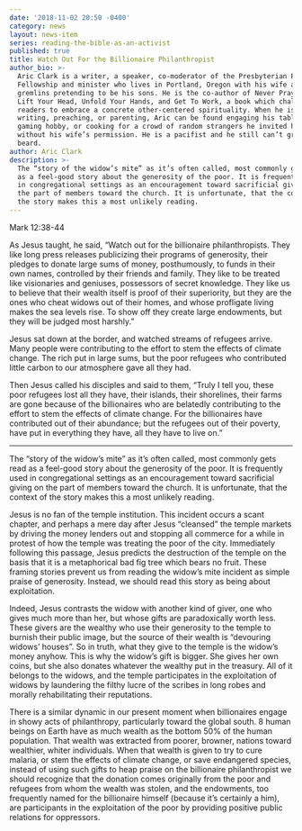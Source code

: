 ```yaml
---
date: '2018-11-02 20:50 -0400'
category: news
layout: news-item
series: reading-the-bible-as-an-activist
published: true
title: Watch Out For the Billionaire Philanthropist
author_bio: >-
  Aric Clark is a writer, a speaker, co-moderator of the Presbyterian Peace
  Fellowship and minister who lives in Portland, Oregon with his wife and two
  gremlins pretending to be his sons. He is the co-author of Never Pray Again:
  Lift Your Head, Unfold Your Hands, and Get To Work, a book which challenges
  readers to embrace a concrete other-centered spirituality. When he is not
  writing, preaching, or parenting, Aric can be found engaging his tabletop
  gaming hobby, or cooking for a crowd of random strangers he invited home
  without his wife’s permission. He is a pacifist and he still can’t grow a
  beard.
author: Aric Clark
description: >-
  The “story of the widow’s mite” as it’s often called, most commonly gets read
  as a feel-good story about the generosity of the poor. It is frequently used
  in congregational settings as an encouragement toward sacrificial giving on
  the part of members toward the church. It is unfortunate, that the context of
  the story makes this a most unlikely reading.
---
```

Mark 12:38-44

As Jesus taught, he said, “Watch out for the billionaire philanthropists. They like long press releases publicizing their programs of generosity, their pledges to donate large sums of money, posthumously, to funds in their own names, controlled by their friends and family. They like to be treated like visionaries and geniuses, possessors of secret knowledge. They like us to believe that their wealth itself is proof of their superiority, but they are the ones who cheat widows out of their homes, and whose profligate living makes the sea levels rise. To show off they create large endowments, but they will be judged most harshly.”

Jesus sat down at the border, and watched streams of refugees arrive. Many people were contributing to the effort to stem the effects of climate change. The rich put in large sums, but the poor refugees who contributed little carbon to our atmosphere gave all they had.

Then Jesus called his disciples and said to them, “Truly I tell you, these poor refugees lost all they have, their islands, their shorelines, their farms are gone because of the billionaires who are belatedly contributing to the effort to stem the effects of climate change. For the billionaires have contributed out of their abundance; but the refugees out of their poverty, have put in everything they have, all they have to live on.”

***

The “story of the widow’s mite” as it’s often called, most commonly gets read as a feel-good story about the generosity of the poor. It is frequently used in congregational settings as an encouragement toward sacrificial giving on the part of members toward the church. It is unfortunate, that the context of the story makes this a most unlikely reading.

Jesus is no fan of the temple institution. This incident occurs a scant chapter, and perhaps a mere day after Jesus “cleansed” the temple markets by driving the money lenders out and stopping all commerce for a while in protest of how the temple was treating the poor of the city. Immediately following this passage, Jesus predicts the destruction of the temple on the basis that it is a metaphorical bad fig tree which bears no fruit. These framing stories prevent us from reading the widow’s mite incident as simple praise of generosity. Instead, we should read this story as being about exploitation.

Indeed, Jesus contrasts the widow with another kind of giver, one who gives much more than her, but whose gifts are paradoxically worth less. These givers are the wealthy who use their generosity to the temple to burnish their public image, but the source of their wealth is “devouring widows’ houses”. So in truth, what they give to the temple is the widow’s money anyhow. This is why the widow’s gift is bigger. She gives her own coins, but she also donates whatever the wealthy put in the treasury. All of it belongs to the widows, and the temple participates in the exploitation of widows by laundering the filthy lucre of the scribes in long robes and morally rehabilitating their reputations.

There is a similar dynamic in our present moment when billionaires engage in showy acts of philanthropy, particularly toward the global south. 8 human beings on Earth have as much wealth as the bottom 50% of the human population. That wealth was extracted from poorer, browner, nations toward wealthier, whiter individuals. When that wealth is given to try to cure malaria, or stem the effects of climate change, or save endangered species, instead of using such gifts to heap praise on the billionaire philanthropist we should recognize that the donation comes originally from the poor and refugees from whom the wealth was stolen, and the endowments, too frequently named for the billionaire himself (because it’s certainly a him), are participants in the exploitation of the poor by providing positive public relations for oppressors.
